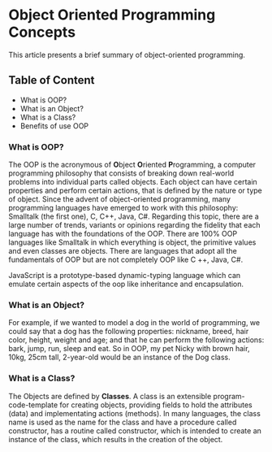 # Object Oriented Programming Concepts
This article presents a brief summary of object-oriented programming.

## Table of Content
- What is OOP?
- What is an Object?
- What is a Class?
- Benefits of use OOP

### What is OOP?
The OOP is the acronymous of **O**bject **O**riented **P**rogramming, a computer programming philosophy that consists of breaking down real-world problems into individual parts called objects. Each object can have certain properties and perform certain actions, that is defined by the nature or type of object. Since the advent of object-oriented programming, many programming languages have emerged to work with this philosophy: Smalltalk (the first one), C, C++, Java, C#. Regarding this topic, there are a large number of trends, variants or opinions regarding the fidelity that each language has with the foundations of the OOP. There are 100% OOP languages like Smalltalk in which everything is object, the primitive values and even classes are objects. There are languages that adopt all the fundamentals of OOP but are not completely OOP like C ++, Java, C#.

JavaScript is a prototype-based dynamic-typing language which can emulate certain aspects of the oop like inheritance and encapsulation.

### What is an Object?
For example, if we wanted to model a dog in the world of programming, we could say that a dog has the following properties: nickname, breed, hair color, height, weight and age; and that he can perform the following actions: bark, jump, run, sleep and eat. So in OOP, my pet Nicky with brown hair, 10kg, 25cm tall, 2-year-old would be an instance of the Dog class.

### What is a Class?
The Objects are defined by **Classes**. A class is an extensible program-code-template for creating objects, providing fields to hold the attributes (data) and implementating actions (methods). In many languages, the class name is used as the name for the class and have a procedure called constructor, has a routine called constructor, which is intended to create an instance of the class, which results in the creation of the object.
